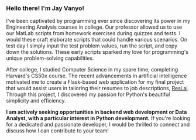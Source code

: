 ### Hello there! I'm Jay Vanyo!

I've been captivated by programming ever since discovering its power in my Engineering Analysis courses in college. Our professor allowed us to use our MatLab scripts from homework exercises during quizzes and tests. I would these craft elaborate scripts that could handle various scenarios. On test day I simply input the test problem values, run the script, and copy down the solutions. These early scripts sparked my love for programming's unique problem-solving capabilities.

After college, I studied Computer Science in my spare time, completing Harvard's CS50x course. The recent advancements in artificial intelligence motivated me to create a Flask-based web application for my final project that would assist users in tailoring their resumes to job descriptions, [Resi.ai](https://github.com/jadonvanyo/resi.ai). Through this project, I discovered my passion for Python's beautiful simplicity and efficiency.

**I am actively seeking opportunities in backend web development or Data Analyst, with a particular interest in Python development.** If you're looking for a dedicated and passionate developer, I would be thrilled to connect and discuss how I can contribute to your team!
